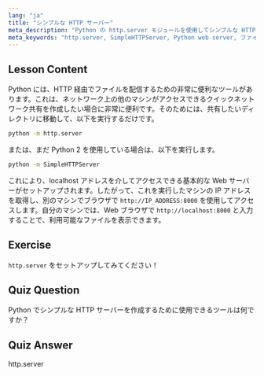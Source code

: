 ```yaml
---
lang: "ja"
title: "シンプルな HTTP サーバー"
meta_description: "Python の http.server モジュールを使用してシンプルな HTTP サーバーを作成する方法を学びます。この初心者向けの Linux チュートリアルで、ネットワーク上でファイルを素早く共有しましょう。"
meta_keywords: "http.server, SimpleHTTPServer, Python web server, ファイル共有，Linux チュートリアル，初心者向けガイド"
---
```


## Lesson Content

Python には、HTTP 経由でファイルを配信するための非常に便利なツールがあります。これは、ネットワーク上の他のマシンがアクセスできるクイックネットワーク共有を作成したい場合に非常に便利です。そのためには、共有したいディレクトリに移動して、以下を実行するだけです。

```bash
python -m http.server
```

または、まだ Python 2 を使用している場合は、以下を実行します。

```bash
python -m SimpleHTTPServer
```

これにより、localhost アドレスを介してアクセスできる基本的な Web サーバーがセットアップされます。したがって、これを実行したマシンの IP アドレスを取得し、別のマシンでブラウザで `http://IP_ADDRESS:8000` を使用してアクセスします。自分のマシンでは、Web ブラウザで `http://localhost:8000` と入力することで、利用可能なファイルを表示できます。

## Exercise

`http.server` をセットアップしてみてください！

## Quiz Question

Python でシンプルな HTTP サーバーを作成するために使用できるツールは何ですか？

## Quiz Answer

http.server
